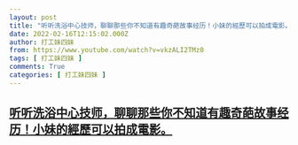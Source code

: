 ```yaml
---
layout: post
title: "听听洗浴中心技师，聊聊那些你不知道有趣奇葩故事经历！小妹的經歷可以拍成電影。"
date: 2022-02-16T12:15:02.000Z
author: 打工妹四妹
from: https://www.youtube.com/watch?v=vkzALI2TMz0
tags: [ 打工妹四妹 ]
comments: True
categories: [ 打工妹四妹 ]
---
```

<!--1645013702000-->
[听听洗浴中心技师，聊聊那些你不知道有趣奇葩故事经历！小妹的經歷可以拍成電影。](https://www.youtube.com/watch?v=vkzALI2TMz0)
------

<div>

</div>

